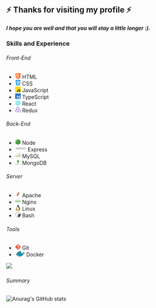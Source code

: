 ## ⚡ Thanks for visiting my profile ⚡
#####  I hope you are well and that you will stay a little longer :).
### Skills and Experience
###### Front-End
* <img src="https://github.com/Mattarek/Mattarek/blob/main/assets/html.png?raw=true" alt="HTML emoji" height="15"/> HTML
* <img src="https://github.com/Mattarek/Mattarek/blob/main/assets/css-3.png?raw=true" alt="CSS emoji" height="15"/> CSS
* <img src="https://github.com/Mattarek/Mattarek/blob/main/assets/js.png?raw=true" alt="JS emoji" height="15"/> JavaScript
* <img src="https://github.com/Mattarek/Mattarek/blob/main/assets/typescript.png?raw=true" alt="TS emoji" height="15"/> TypeScript
* <img src="https://github.com/Mattarek/Mattarek/blob/main/assets/react.png" alt="React emoji" height="15"/> React
* <img src="https://github.com/Mattarek/Mattarek/blob/main/assets/redux.png" alt="Redux emoji" height="15"/> Redux

###### Back-End
* <img src="https://github.com/Mattarek/Mattarek/blob/main/assets/node-js.png?raw=true" alt="Node emoji" height="15"/> Node
* <img src="https://raw.githubusercontent.com/Mattarek/Mattarek/main/assets/expressjs.webp" alt="Express emoji" height="15"/> Express
* <img src="https://github.com/Mattarek/Mattarek/blob/main/assets/mysql.png?raw=true" alt="MySQL emoji" height="15"/> MySQL
* <img src="https://github.com/Mattarek/Mattarek/blob/main/assets/MongoDB.png?raw=true" alt="MongoDB emoji" height="15"/> MongoDB

###### Server
* <img src="https://github.com/Mattarek/Mattarek/blob/main/assets/apache.png?raw=true" alt="Apache emoji" height="15"/> Apache
* <img src="https://github.com/Mattarek/Mattarek/blob/main/assets/nginx.png?raw=true" alt="Nginx emoji" height="15"/> Nginx
* <img src="https://github.com/Mattarek/Mattarek/blob/main/assets/linux.png?raw=true" alt="Linux emoji" height="15"/> Linux
* <img src="https://github.com/Mattarek/Mattarek/blob/main/assets/gnu-bash.png?raw=true" alt="Bash emoji" height="15"/> Bash

###### Tools
* <img src="https://github.com/Mattarek/Mattarek/blob/main/assets/Git-Icon-1788C.png?raw=true" alt="Apache emoji" height="15"/> Git
* <img src="https://github.com/Mattarek/Mattarek/blob/main/assets/Docker_(container_engine)_logo.png?raw=true" alt="Nginx emoji" height="15"/> Docker

[![](https://visitcount.itsvg.in/api?id=Mattarek&label=Profile%20Views&color=0&icon=5&pretty=false)](https://visitcount.itsvg.in)

###### Summary
![Anurag's GitHub stats](https://github-readme-stats.vercel.app/api?username=Mattarek&show_icons=true&theme=radical)
